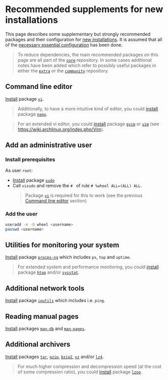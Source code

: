 # Recommended supplements for new installations
This page describes some supplementary but strongly recommended packages and their configuration for [new installations](../README.md).
It is assumed that all of the [necessary essential configuration](essentials-installation.md) has been done.
> To reduce dependencies, the main recommended packages on this page are all part of the [`core`](https://www.archlinux.org/packages/?repo=Core) repository. In some cases additional notes have been added which refer to possibly useful packages in either the [`extra`](https://www.archlinux.org/packages/?repo=Extra) or the [`community`](https://www.archlinux.org/packages/?repo=Community) repository.

## Command line editor
[Install][1] package [`vi`](https://www.archlinux.org/packages/core/x86_64/vi/).

> Additionally, to have a more intuitive kind of editor, you could [install][1] package [`nano`](https://www.archlinux.org/packages/core/x86_64/nano/).

> For an extended vi editor, you could [install][1] package [`gvim`](https://www.archlinux.org/packages/extra/x86_64/gvim/) or [`vim`](https://www.archlinux.org/packages/extra/x86_64/vim/) (see https://wiki.archlinux.org/index.php/Vim).

## Add an administrative user
### Install prerequisites
As user `root`:
* [Install][1] package [`sudo`](https://www.archlinux.org/packages/core/x86_64/sudo/)
* Call `visudo` and remove the `# ` of rule `# %wheel ALL=(ALL) ALL`.
  > Package [`vi`](https://www.archlinux.org/packages/core/x86_64/vi/) is required for this to work (see the previous [Command line editor](#command-line-editor) section)

### Add the user
```bash
useradd -m -G wheel <username>
passwd <username>
```

## Utilities for monitoring your system
[Install][1] package [`procps-ng`](https://www.archlinux.org/packages/core/x86_64/procps-ng/) which includes `ps`, `top` and `uptime`.

> For extended system and performance monitoring, you could [install][1] package [`htop`](https://www.archlinux.org/packages/extra/x86_64/htop/) and/or [`sysstat`](https://www.archlinux.org/packages/community/x86_64/sysstat/).

## Additional network tools
[Install][1] package [`iputils`](https://www.archlinux.org/packages/core/x86_64/iputils/) which includes i.e. `ping`.

## Reading manual pages
[Install][1] packages [`man-db`](https://www.archlinux.org/packages/core/x86_64/man-db/) and [`man-pages`](https://www.archlinux.org/packages/core/x86_64/man-pages/).

## Additional archivers
[Install][1] packages [`tar`](https://www.archlinux.org/packages/core/x86_64/tar/), [`gzip`](https://www.archlinux.org/packages/core/x86_64/gzip/), [`bzip2`](https://www.archlinux.org/packages/core/x86_64/bzip2/), [`xz`](https://www.archlinux.org/packages/core/x86_64/xz/) and/or [`lz4`](https://www.archlinux.org/packages/core/x86_64/lz4/).
> For much higher compression and decompression speed (at the cost of some compression ratio), you could [install][1] package [`lzop`](https://www.archlinux.org/packages/extra/x86_64/lzop/).

[1]: ../using-pacman.md#install-a-package
